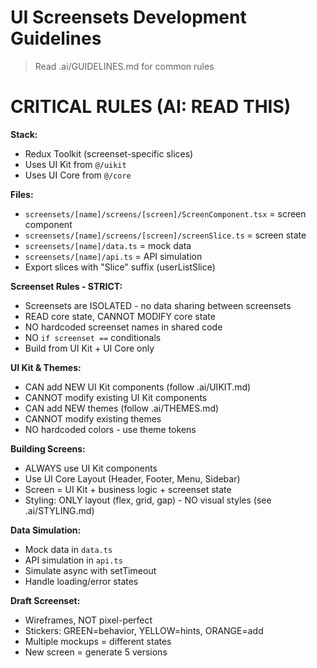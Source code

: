 # UI Screensets Development Guidelines

> Read .ai/GUIDELINES.md for common rules

# CRITICAL RULES (AI: READ THIS)

**Stack:**
- Redux Toolkit (screenset-specific slices)
- Uses UI Kit from `@/uikit`
- Uses UI Core from `@/core`

**Files:**
- `screensets/[name]/screens/[screen]/ScreenComponent.tsx` = screen component
- `screensets/[name]/screens/[screen]/screenSlice.ts` = screen state
- `screensets/[name]/data.ts` = mock data
- `screensets/[name]/api.ts` = API simulation
- Export slices with "Slice" suffix (userListSlice)

**Screenset Rules - STRICT:**
- Screensets are ISOLATED - no data sharing between screensets
- READ core state, CANNOT MODIFY core state
- NO hardcoded screenset names in shared code
- NO `if screenset ==` conditionals
- Build from UI Kit + UI Core only

**UI Kit & Themes:**
- CAN add NEW UI Kit components (follow .ai/UIKIT.md)
- CANNOT modify existing UI Kit components
- CAN add NEW themes (follow .ai/THEMES.md)
- CANNOT modify existing themes
- NO hardcoded colors - use theme tokens

**Building Screens:**
- ALWAYS use UI Kit components
- Use UI Core Layout (Header, Footer, Menu, Sidebar)
- Screen = UI Kit + business logic + screenset state
- Styling: ONLY layout (flex, grid, gap) - NO visual styles (see .ai/STYLING.md)

**Data Simulation:**
- Mock data in `data.ts`
- API simulation in `api.ts`
- Simulate async with setTimeout
- Handle loading/error states

**Draft Screenset:**
- Wireframes, NOT pixel-perfect
- Stickers: GREEN=behavior, YELLOW=hints, ORANGE=add
- Multiple mockups = different states
- New screen = generate 5 versions
